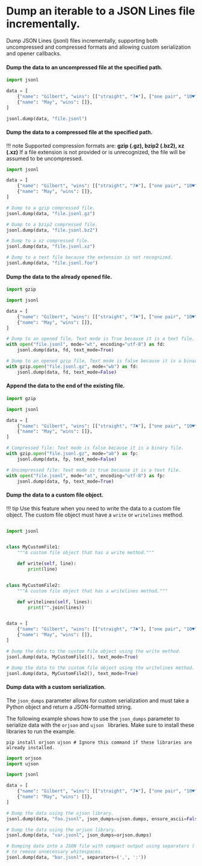 # Dump an iterable to a JSON Lines file incrementally.

Dump JSON Lines (jsonl) files incrementally, supporting both uncompressed and compressed formats and allowing
custom serialization and opener callbacks.

#### Dump the data to an uncompressed file at the specified path.

```python
import jsonl

data = [
    {"name": "Gilbert", "wins": [["straight", "7♣"], ["one pair", "10♥"]]},
    {"name": "May", "wins": []},
]

jsonl.dump(data, "file.jsonl")
```

#### Dump the data to a compressed file at the specified path.

!!! note
Supported compression formats are: **gzip (.gz), bzip2 (.bz2), xz (.xz)**
If a file extension is not provided or is unrecognized, the file will be assumed to be uncompressed.

```python
import jsonl

data = [
    {"name": "Gilbert", "wins": [["straight", "7♣"], ["one pair", "10♥"]]},
    {"name": "May", "wins": []},
]

# Dump to a gzip compressed file.
jsonl.dump(data, "file.jsonl.gz")

# Dump to a bzip2 compressed file.
jsonl.dump(data, "file.jsonl.bz2")

# Dump to a xz compressed file.
jsonl.dump(data, "file.jsonl.xz")

# Dump to a text file because the extension is not recognized.
jsonl.dump(data, "file.jsonl.foo")
```

#### Dump the data to the already opened file.

```python
import gzip

import jsonl

data = [
    {"name": "Gilbert", "wins": [["straight", "7♣"], ["one pair", "10♥"]]},
    {"name": "May", "wins": []},
]

# Dump to an opened file, Text mode is True because it is a text file.
with open("file.jsonl", mode="wt", encoding="utf-8") as fd:
    jsonl.dump(data, fd, text_mode=True)

# Dump to an opened gzip file, Text mode is false because it is a binary file.
with gzip.open("file.jsonl.gz", mode="wb") as fd:
    jsonl.dump(data, fd, text_mode=False)
```

#### Append the data to the end of the existing file.

```python
import gzip

import jsonl

data = [
    {"name": "Gilbert", "wins": [["straight", "7♣"], ["one pair", "10♥"]]},
    {"name": "May", "wins": []},
]

# Compressed file: Text mode is false because it is a binary file.
with gzip.open("file.jsonl.gz", mode="ab") as fp:
    jsonl.dump(data, fp, text_mode=False)

# Uncompressed file: Text mode is true because it is a text file.
with open("file.jsonl", mode="at", encoding="utf-8") as fp:
    jsonl.dump(data, fp, text_mode=True)
```

#### Dump the data to a custom file object.

!!! tip
Use this feature when you need to write the data to a custom file object.
The custom file object must have a `write` or `writelines` method.

```python

import jsonl


class MyCustomFile1:
    """A custom file object that has a write method."""

    def write(self, line):
        print(line)


class MyCustomFile2:
    """A custom file object that has a writelines method."""

    def writelines(self, lines):
        print("".join(lines))


data = [
    {"name": "Gilbert", "wins": [["straight", "7♣"], ["one pair", "10♥"]]},
    {"name": "May", "wins": []},
]

# Dump the data to the custom file object using the write method.
jsonl.dump(data, MyCustomFile1(), text_mode=True)

# Dump the data to the custom file object using the writelines method.
jsonl.dump(data, MyCustomFile2(), text_mode=True)
```

#### Dump data with a custom serialization.

The `json_dumps` parameter allows for custom serialization and must take a Python object and return a
JSON-formatted string.

The following example shows how to use the `json_dumps` parameter to serialize data with the `orjson` and `ujson `
libraries. Make sure to install these libraries to run the example.

```console
pip install orjson ujson # Ignore this command if these libraries are already installed.
```

```python
import orjson
import ujson

import jsonl

data = [
    {"name": "Gilbert", "wins": [["straight", "7♣"], ["one pair", "10♥"]]},
    {"name": "May", "wins": []},
]

# Dump the data using the ujson library.
jsonl.dump(data, "foo.jsonl", json_dumps=ujson.dumps, ensure_ascii=False)

# Dump the data using the orjson library.
jsonl.dump(data, "var.jsonl", json_dumps=orjson.dumps)

# Dumping data into a JSON file with compact output using separators (',', ':')
# to remove unnecessary whitespaces.
jsonl.dump(data, "bar.jsonl", separators=(',', ':'))
```
